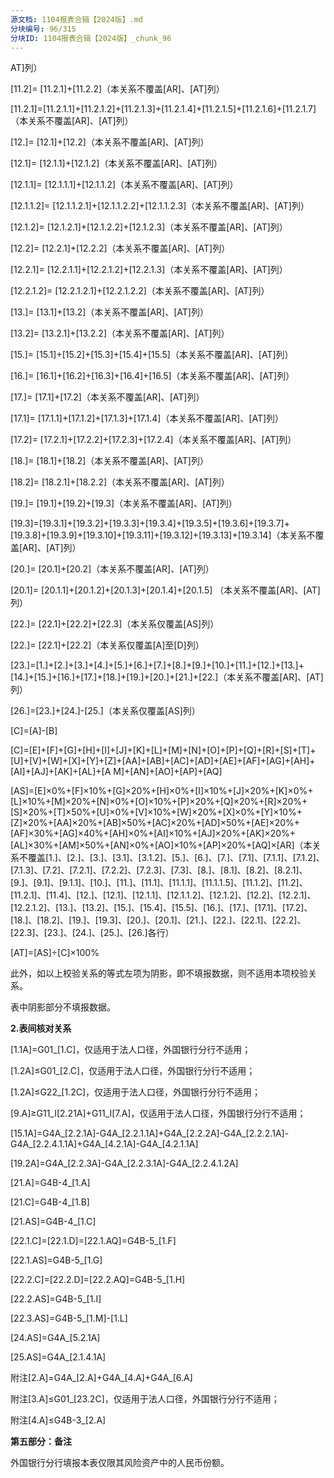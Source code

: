 ```yaml
---
源文档: 1104报表合辑【2024版】.md
分块编号: 96/315
分块ID: 1104报表合辑【2024版】_chunk_96
---
```


AT]列）

[11.2]= [11.2.1]+[11.2.2]（本关系不覆盖[AR]、[AT]列）

[11.2.1]=[11.2.1.1]+[11.2.1.2]+[11.2.1.3]+[11.2.1.4]+[11.2.1.5]+[11.2.1.6]+[11.2.1.7]（本关系不覆盖[AR]、[AT]列）

[12.]= [12.1]+[12.2]（本关系不覆盖[AR]、[AT]列）

[12.1]= [12.1.1]+[12.1.2]（本关系不覆盖[AR]、[AT]列）

[12.1.1]= [12.1.1.1]+[12.1.1.2]（本关系不覆盖[AR]、[AT]列）

[12.1.1.2]= [12.1.1.2.1]+[12.1.1.2.2]+[12.1.1.2.3]（本关系不覆盖[AR]、[AT]列）

[12.1.2]= [12.1.2.1]+[12.1.2.2]+[12.1.2.3]（本关系不覆盖[AR]、[AT]列）

[12.2]= [12.2.1]+[12.2.2]（本关系不覆盖[AR]、[AT]列）

[12.2.1]= [12.2.1.1]+[12.2.1.2]+[12.2.1.3]（本关系不覆盖[AR]、[AT]列）

[12.2.1.2]= [12.2.1.2.1]+[12.2.1.2.2]（本关系不覆盖[AR]、[AT]列）

[13.]= [13.1]+[13.2]（本关系不覆盖[AR]、[AT]列）

[13.2]= [13.2.1]+[13.2.2]（本关系不覆盖[AR]、[AT]列）

[15.]= [15.1]+[15.2]+[15.3]+[15.4]+[15.5]（本关系不覆盖[AR]、[AT]列）

[16.]= [16.1]+[16.2]+[16.3]+[16.4]+[16.5]（本关系不覆盖[AR]、[AT]列）

[17.]= [17.1]+[17.2]（本关系不覆盖[AR]、[AT]列）

[17.1]= [17.1.1]+[17.1.2]+[17.1.3]+[17.1.4]（本关系不覆盖[AR]、[AT]列）

[17.2]= [17.2.1]+[17.2.2]+[17.2.3]+[17.2.4]（本关系不覆盖[AR]、[AT]列）

[18.]= [18.1]+[18.2]（本关系不覆盖[AR]、[AT]列）

[18.2]= [18.2.1]+[18.2.2]（本关系不覆盖[AR]、[AT]列）

[19.]= [19.1]+[19.2]+[19.3]（本关系不覆盖[AR]、[AT]列）

[19.3]=[19.3.1]+[19.3.2]+[19.3.3]+[19.3.4]+[19.3.5]+[19.3.6]+[19.3.7]+[19.3.8]+[19.3.9]+[19.3.10]+[19.3.11]+[19.3.12]+[19.3.13]+[19.3.14]（本关系不覆盖[AR]、[AT]列）

[20.]= [20.1]+[20.2]（本关系不覆盖[AR]、[AT]列）

[20.1]= [20.1.1]+[20.1.2]+[20.1.3]+[20.1.4]+[20.1.5] （本关系不覆盖[AR]、[AT]列）

[22.]= [22.1]+[22.2]+[22.3]（本关系仅覆盖[AS]列）

[22.]= [22.1]+[22.2]（本关系仅覆盖[A]至[D]列）

[23.]=[1.]+[2.]+[3.]+[4.]+[5.]+[6.]+[7.]+[8.]+[9.]+[10.]+[11.]+[12.]+[13.]+[14.]+[15.]+[16.]+[17.]+[18.]+[19.]+[20.]+[21.]+[22.]（本关系不覆盖[AR]、[AT]列）

[26.]=[23.]+[24.]-[25.]（本关系仅覆盖[AS]列）

[C]=[A]-[B]

[C]=[E]+[F]+[G]+[H]+[I]+[J]+[K]+[L]+[M]+[N]+[O]+[P]+[Q]+[R]+[S]+[T]+[U]+[V]+[W]+[X]+[Y]+[Z]+[AA]+[AB]+[AC]+[AD]+[AE]+[AF]+[AG]+[AH]+[AI]+[AJ]+[AK]+[AL]+[A M]+[AN]+[AO]+[AP]+[AQ]

[AS]=[E]×0%+[F]×10%+[G]×20%+[H]×0%+[I]×10%+[J]×20%+[K]×0%+[L]×10%+[M]×20%+[N]×0%+[O]×10%+[P]×20%+[Q]×20%+[R]×20%+[S]×20%+[T]×50%+[U]×0%+[V]×10%+[W]×20%+[X]×0%+[Y]×10%+[Z]×20%+[AA]×20%+[AB]×50%+[AC]×20%+[AD]×50%+[AE]×20%+[AF]×30%+[AG]×40%+[AH]×0%+[AI]×10%+[AJ]×20%+[AK]×20%+[AL]×30%+[AM]×50%+[AN]×0%+[AO]×10%+[AP]×20%+[AQ]×[AR]（本关系不覆盖[1.]、[2.]、[3.]、[3.1]、[3.1.2]、[5.]、[6.]、[7.]、[7.1]、[7.1.1]、[7.1.2]、[7.1.3]、[7.2]、[7.2.1]、[7.2.2]、[7.2.3]、[7.3]、[8.]、[8.1]、[8.2]、[8.2.1]、[9.]、[9.1]、[9.1.1]、[10.]、[11.]、[11.1]、[11.1.1]、[11.1.1.5]、[11.1.2]、[11.2]、[11.2.1]、[11.4]、[12.]、[12.1]、[12.1.1]、[12.1.1.2]、[12.1.2]、[12.2]、[12.2.1]、[12.2.1.2]、[13.]、[13.2]、[15.]、[15.4]、[15.5]、[16.]、[17.]、[17.1]、[17.2]、[18.]、[18.2]、[19.]、[19.3]、[20.]、[20.1]、[21.]、[22.]、[22.1]、[22.2]、[22.3]、[23.]、[24.]、[25.]、[26.]各行）

[AT]=[AS]÷[C]×100%

此外，如以上校验关系的等式左项为阴影，即不填报数据，则不适用本项校验关系。

表中阴影部分不填报数据。

**2.表间核对关系**

[1.1A]=G01\_[1.C]，仅适用于法人口径，外国银行分行不适用；

[1.2A]≤G01\_[2.C]，仅适用于法人口径，外国银行分行不适用；

[1.2A]≤G22\_[1.2C]，仅适用于法人口径，外国银行分行不适用；

[9.A]≥G11\_I[2.21A]+G11\_I[7.A]，仅适用于法人口径，外国银行分行不适用；

[15.1A]=G4A\_[2.2.1A]-G4A\_[2.2.1.1A]+G4A\_[2.2.2A]-G4A\_[2.2.2.1A]-G4A\_[2.2.4.1.1A]+G4A\_[4.2.1A]-G4A\_[4.2.1.1A]

[19.2A]=G4A\_[2.2.3A]-G4A\_[2.2.3.1A]-G4A\_[2.2.4.1.2A]

[21.A]=G4B-4\_[1.A]

[21.C]=G4B-4\_[1.B]

[21.AS]=G4B-4\_[1.C]

[22.1.C]=[22.1.D]=[22.1.AQ]=G4B-5\_[1.F]

[22.1.AS]=G4B-5\_[1.G]

[22.2.C]=[22.2.D]=[22.2.AQ]=G4B-5\_[1.H]

[22.2.AS]=G4B-5\_[1.I]

[22.3.AS]=G4B-5\_[1.M]-[1.L]

[24.AS]=G4A\_[5.2.1A]

[25.AS]=G4A\_[2.1.4.1A]

附注[2.A]=G4A\_[2.A]+G4A\_[4.A]+G4A\_[6.A]

附注[3.A]≤G01\_[23.2C]，仅适用于法人口径，外国银行分行不适用；

附注[4.A]≤G4B-3\_[2.A]

**第五部分：备注**

外国银行分行填报本表仅限其风险资产中的人民币份额。

